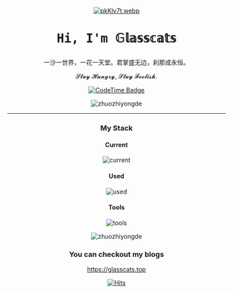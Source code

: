 <div align="center">

[![pkKlv7t.webp](https://s21.ax1x.com/2024/05/20/pkKlv7t.webp)](https://imgse.com/i/pkKlv7t)
  
<div align="center">
  <h1><pre>Hi, I'm 𝔾𝕝𝕒𝕤𝕤𝕔𝕒𝕥𝕤</pre></h1>
</div>

一沙一世界，一花一天堂。君掌盛无边，刹那成永恒。

𝓢𝓽𝓪𝔂 𝓗𝓾𝓷𝓰𝓻𝔂, 𝓢𝓽𝓪𝔂 𝓕𝓸𝓸𝓵𝓲𝓼𝓱. 

[![CodeTime Badge](https://img.shields.io/endpoint?style=social&color=222&url=https%3A%2F%2Fapi.codetime.dev%2Fshield%3Fid%3D20455%26project%3D%26in=0)](https://codetime.dev)

<!-- <p align="center"> -->
<!--   <img src="" width="100%" title="Intro Card" alt="Intro Card"> -->
<!-- </p> -->
<p align="center">
  <img src="https://github-readme-stats.vercel.app/api?username=Glasscats&show_icons=true&theme=radical&title_color=FFE652&text_color=71DFE7&hide_border=1&border_radius=10" alt="zhuozhiyongde">
  </p>


---
### My Stack

#### Current

![current](https://skillicons.dev/icons?i=vue,python,pytorch,md,nuxtjs,nodejs,figma,ps,js,css,cpp,c,docker&perline=6&theme=dark)

#### Used

![used](https://skillicons.dev/icons?i=mysql,react,r,vim,nginx,cs,ai,ts&perline=6&theme=dark)

#### Tools

![tools](https://skillicons.dev/icons?i=github,vscode,linux,git&perline=6&theme=dark)


<p align="center">
  <img src="https://github-readme-stats.vercel.app/api/top-langs/?username=Glasscats&layout=compact&hide=html&title_color=FFE652&theme=radical&text_color=71DFE7&hide_border=1&border_radius=10" alt="zhuozhiyongde">
</p>

### You can checkout my blogs

https://glasscats.top

[![Hits](https://hits.seeyoufarm.com/api/count/incr/badge.svg?url=https%3A%2F%2Fgithub.com%2FGlasscats&count_bg=%2330BBCC&title_bg=%23555555&icon=spacex.svg&icon_color=%23E7E7E7&title=hits&edge_flat=true)](https://hits.seeyoufarm.com)
  
</div>
<!--
**Glasscats/Glasscats** is a ✨ _special_ ✨ repository because its `README.md` (this file) appears on your GitHub profile.

Here are some ideas to get you started:

- 🔭 I’m currently working on ...
- 🌱 I’m currently learning ...
- 👯 I’m looking to collaborate on ...
- 🤔 I’m looking for help with ...
- 💬 Ask me about ...
- 📫 How to reach me: ...
- 😄 Pronouns: ...
- ⚡ Fun fact: ...
-->

